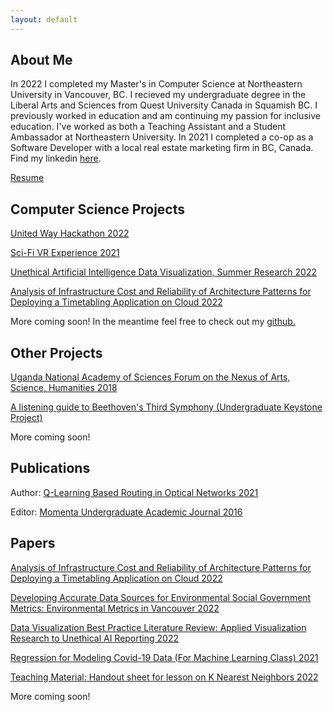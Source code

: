 ```yaml
---
layout: default
---
```


## About Me

In 2022 I completed my Master's in Computer Science at Northeastern University in Vancouver, BC. I recieved my undergraduate degree in the Liberal Arts and Sciences from Quest University Canada in Squamish BC. I previously worked in education and am continuing my passion for inclusive education. I've worked as both a Teaching Assistant and a Student Ambassador at Northeastern University. In 2021 I completed a co-op as a Software Developer with a local real estate marketing firm in BC, Canada. Find my linkedin [here](https://www.linkedin.com/in/sommer-harris-824864103/?original_referer=https%3A%2F%2Fwww%2Egoogle%2Ecom%2F&originalSubdomain=ca). 

[Resume](files/resume.pdf)

## Computer Science Projects
[United Way Hackathon 2022](./projects/united-way-hackathon.html)

[Sci-Fi VR Experience 2021](./projects/sci-fi-vr.html)

[Unethical Artificial Intelligence Data Visualization, Summer Research 2022](https://sommerharris.github.io/)

[Analysis of Infrastructure Cost and Reliability of Architecture Patterns for Deploying a Timetabling Application on Cloud 2022](./projects/capstone.html)

More coming soon! In the meantime feel free to check out my [github.](https://github.com/sommerharris?tab=repositories)

## Other Projects

[Uganda National Academy of Sciences Forum on the Nexus of Arts, Science, Humanities 2018](./projects/nash.html)

[A listening guide to Beethoven's Third Symphony (Undergraduate Keystone Project)](./projects/keystone.html)

More coming soon!

## Publications

Author: [Q-Learning Based Routing in Optical Networks 2021](files/qlearning.pdf)

Editor: [Momenta Undergraduate Academic Journal 2016](files/Momenta-2016.pdf)

## Papers

[Analysis of Infrastructure Cost and Reliability of Architecture Patterns for Deploying a Timetabling Application on Cloud 2022](files/capstone.pdf)

[Developing Accurate Data Sources for Environmental Social Government Metrics: Environmental Metrics in Vancouver 2022](files/esg.pdf)

[Data Visualization Best Practice Literature Review: Applied Visualization Research to Unethical AI Reporting 2022](files/datavis.pdf)

[Regression for Modeling Covid-19 Data (For Machine Learning Class) 2021](files/covid19.pdf)

[Teaching Material: Handout sheet for lesson on K Nearest Neighbors 2022](files/knn.pdf)

More coming soon!

